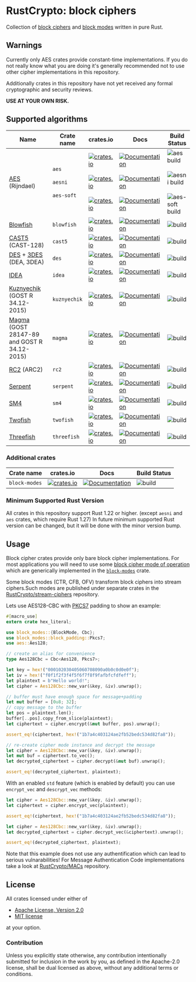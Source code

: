 # RustCrypto: block ciphers

Collection of [block ciphers][1] and [block modes][2] written in pure Rust.

## Warnings

Currently only AES crates provide constant-time implementations.
If you do not really know what you are doing it's generally recommended not to
use other cipher implementations in this repository.

Additionally crates in this repository have not yet received any formal
cryptographic and security reviews.

**USE AT YOUR OWN RISK.**

## Supported algorithms
| Name | Crate name | crates.io | Docs | Build Status |
|------|------------|-----------|------|--------------|
| [AES](https://en.wikipedia.org/wiki/Advanced_Encryption_Standard) (Rijndael) | `aes` <br/><br/> `aesni` <br/><br/> `aes-soft` | [![crates.io](https://img.shields.io/crates/v/aes.svg)](https://crates.io/crates/aes) <br/><br/> [![crates.io](https://img.shields.io/crates/v/aesni.svg)](https://crates.io/crates/aesni)  <br/><br/> [![crates.io](https://img.shields.io/crates/v/aes-soft.svg)](https://crates.io/crates/aes-soft) | [![Documentation](https://docs.rs/aes/badge.svg)](https://docs.rs/aes)  <br/><br/> [![Documentation](https://docs.rs/aesni/badge.svg)](https://docs.rs/aesni)  <br/><br/> [![Documentation](https://docs.rs/aes-soft/badge.svg)](https://docs.rs/aes-soft) | ![aes build](https://github.com/RustCrypto/block-ciphers/workflows/aes/badge.svg?branch=master&event=push) <br/><br/> ![aesni build](https://github.com/RustCrypto/block-ciphers/workflows/aesni/badge.svg?branch=master&event=push) <br/><br/> ![aes-soft build](https://github.com/RustCrypto/block-ciphers/workflows/aes-soft/badge.svg)
| [Blowfish](https://en.wikipedia.org/wiki/Blowfish_(cipher)) | `blowfish` | [![crates.io](https://img.shields.io/crates/v/blowfish.svg)](https://crates.io/crates/blowfish) | [![Documentation](https://docs.rs/blowfish/badge.svg)](https://docs.rs/blowfish) | ![build](https://github.com/RustCrypto/block-ciphers/workflows/blowfish/badge.svg?branch=master&event=push)
| [CAST5](https://en.wikipedia.org/wiki/CAST-128) (CAST-128) | `cast5` | [![crates.io](https://img.shields.io/crates/v/cast5.svg)](https://crates.io/crates/cast5) | [![Documentation](https://docs.rs/cast5/badge.svg)](https://docs.rs/cast5) | ![build](https://github.com/RustCrypto/block-ciphers/workflows/cast5/badge.svg?branch=master&event=push)
| [DES](https://en.wikipedia.org/wiki/Data_Encryption_Standard) + [3DES](https://en.wikipedia.org/wiki/Triple_DES) (DEA, 3DEA) | `des` | [![crates.io](https://img.shields.io/crates/v/des.svg)](https://crates.io/crates/des) | [![Documentation](https://docs.rs/des/badge.svg)](https://docs.rs/des) | ![build](https://github.com/RustCrypto/block-ciphers/workflows/des/badge.svg?branch=master&event=push)
| [IDEA](https://simple.wikipedia.org/wiki/International_Data_Encryption_Algorithm) | `idea` | [![crates.io](https://img.shields.io/crates/v/idea.svg)](https://crates.io/crates/idea) | [![Documentation](https://docs.rs/idea/badge.svg)](https://docs.rs/idea) | ![build](https://github.com/RustCrypto/block-ciphers/workflows/idea/badge.svg?branch=master&event=push)
| [Kuznyechik](https://en.wikipedia.org/wiki/Kuznyechik) (GOST R 34.12-2015)  | `kuznyechik` | [![crates.io](https://img.shields.io/crates/v/kuznyechik.svg)](https://crates.io/crates/kuznyechik) | [![Documentation](https://docs.rs/kuznyechik/badge.svg)](https://docs.rs/kuznyechik) | ![build](https://github.com/RustCrypto/block-ciphers/workflows/kuznyechik/badge.svg?branch=master&event=push)
| [Magma](https://en.wikipedia.org/wiki/GOST_(block_cipher)) (GOST 28147-89 and GOST R 34.12-2015) | `magma` | [![crates.io](https://img.shields.io/crates/v/magma.svg)](https://crates.io/crates/magma) | [![Documentation](https://docs.rs/magma/badge.svg)](https://docs.rs/magma) | ![build](https://github.com/RustCrypto/block-ciphers/workflows/magma/badge.svg?branch=master&event=push)
| [RC2](https://en.wikipedia.org/wiki/RC2) (ARC2) | `rc2` | [![crates.io](https://img.shields.io/crates/v/rc2.svg)](https://crates.io/crates/rc2) | [![Documentation](https://docs.rs/rc2/badge.svg)](https://docs.rs/rc2) | ![build](https://github.com/RustCrypto/block-ciphers/workflows/rc2/badge.svg?branch=master&event=push)
| [Serpent](https://en.wikipedia.org/wiki/Serpent_(cipher)) | `serpent` | [![crates.io](https://img.shields.io/crates/v/serpent.svg)](https://crates.io/crates/serpent) | [![Documentation](https://docs.rs/serpent/badge.svg)](https://docs.rs/serpent) | ![build](https://github.com/RustCrypto/block-ciphers/workflows/serpent/badge.svg?branch=master&event=push)
| [SM4](https://en.wikipedia.org/wiki/SM4_(cipher)) | `sm4` | [![crates.io](https://img.shields.io/crates/v/sm4.svg)](https://crates.io/crates/sm4) | [![Documentation](https://docs.rs/sm4/badge.svg)](https://docs.rs/sm4) | ![build](https://github.com/RustCrypto/block-ciphers/workflows/sm4/badge.svg?branch=master&event=push)
| [Twofish](https://en.wikipedia.org/wiki/Twofish) | `twofish` | [![crates.io](https://img.shields.io/crates/v/twofish.svg)](https://crates.io/crates/twofish) | [![Documentation](https://docs.rs/twofish/badge.svg)](https://docs.rs/twofish) | ![build](https://github.com/RustCrypto/block-ciphers/workflows/twofish/badge.svg?branch=master&event=push)
| [Threefish](https://en.wikipedia.org/wiki/Threefish) | `threefish` | [![crates.io](https://img.shields.io/crates/v/threefish.svg)](https://crates.io/crates/threefish) | [![Documentation](https://docs.rs/threefish/badge.svg)](https://docs.rs/threefish) | ![build](https://github.com/RustCrypto/block-ciphers/workflows/threefish/badge.svg?branch=master&event=push)

### Additional crates

| Crate name | crates.io |  Docs  | Build Status |
|------------|-----------|--------|--------------|
| `block-modes` | [![crates.io](https://img.shields.io/crates/v/block-modes.svg)](https://crates.io/crates/block-modes) | [![Documentation](https://docs.rs/block-modes/badge.svg)](https://docs.rs/block-modes) | ![build](https://github.com/RustCrypto/block-ciphers/workflows/block-modes/badge.svg?branch=master&event=push)

### Minimum Supported Rust Version
All crates in this repository support Rust 1.22 or higher. (except `aesni` and
`aes` crates, which require Rust 1.27) In future minimum supported Rust version
can be changed, but it will be done with the minor version bump.

## Usage
Block cipher crates provide only bare block cipher implementations. For most
applications you will need to use some [block cipher mode of operation](https://en.wikipedia.org/wiki/Block_cipher_mode_of_operation)
which are generically implemented in the [`block-modes`](https://docs.rs/block-modes/) crate.

Some block modes (CTR, CFB, OFV) transform block ciphers into stream ciphers.Such modes are published under separate crates in the
[RustCrypto/stream-ciphers][5] repository.

Lets use AES128-CBC with [PKCS7][3] padding to show an example:

```rust
#[macro_use]
extern crate hex_literal;

use block_modes::{BlockMode, Cbc};
use block_modes::block_padding::Pkcs7;
use aes::Aes128;

// create an alias for convenience
type Aes128Cbc = Cbc<Aes128, Pkcs7>;

let key = hex!("000102030405060708090a0b0c0d0e0f");
let iv = hex!("f0f1f2f3f4f5f6f7f8f9fafbfcfdfeff");
let plaintext = b"Hello world!";
let cipher = Aes128Cbc::new_var(&key, &iv).unwrap();

// buffer must have enough space for message+padding
let mut buffer = [0u8; 32];
// copy message to the buffer
let pos = plaintext.len();
buffer[..pos].copy_from_slice(plaintext);
let ciphertext = cipher.encrypt(&mut buffer, pos).unwrap();

assert_eq!(ciphertext, hex!("1b7a4c403124ae2fb52bedc534d82fa8"));

// re-create cipher mode instance and decrypt the message
let cipher = Aes128Cbc::new_var(&key, &iv).unwrap();
let mut buf = ciphertext.to_vec();
let decrypted_ciphertext = cipher.decrypt(&mut buf).unwrap();

assert_eq!(decrypted_ciphertext, plaintext);
```

With an enabled `std` feature (which is enabled by default) you can use
`encrypt_vec` and `descrypt_vec` methods:

```rust
let cipher = Aes128Cbc::new_var(&key, &iv).unwrap();
let ciphertext = cipher.encrypt_vec(plaintext);

assert_eq!(ciphertext, hex!("1b7a4c403124ae2fb52bedc534d82fa8"));

let cipher = Aes128Cbc::new_var(&key, &iv).unwrap();
let decrypted_ciphertext = cipher.decrypt_vec(&ciphertext).unwrap();

assert_eq!(decrypted_ciphertext, plaintext);
```

Note that this example does not use any authentification which can lead to
serious vulnarabilities! For Message Authentication Code implementations take
a look at [RustCrypto/MACs][4] repository.

## License

All crates licensed under either of

 * [Apache License, Version 2.0](http://www.apache.org/licenses/LICENSE-2.0)
 * [MIT license](http://opensource.org/licenses/MIT)

at your option.

### Contribution

Unless you explicitly state otherwise, any contribution intentionally submitted
for inclusion in the work by you, as defined in the Apache-2.0 license, shall be
dual licensed as above, without any additional terms or conditions.

[1]: https://en.wikipedia.org/wiki/Block_cipher
[2]: https://en.wikipedia.org/wiki/Block_cipher_mode_of_operation
[3]: https://en.wikipedia.org/wiki/Padding_(cryptography)#PKCS%235_and_PKCS%237
[4]: https://github.com/RustCrypto/MACs
[5]: https://github.com/RustCrypto/stream-ciphers
